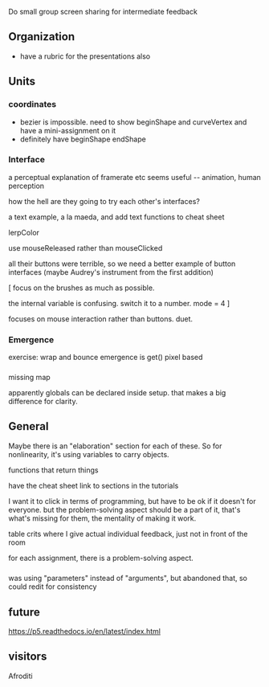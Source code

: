 
Do small group screen sharing for intermediate feedback

## Organization

- have a rubric for the presentations also


## Units

### coordinates
- bezier is impossible. need to show beginShape and curveVertex and have a mini-assignment on it
- definitely have beginShape endShape



### Interface

a perceptual explanation of framerate etc seems useful -- animation, human perception

how the hell are they going to try each other's interfaces?

a text example, a la maeda, and add text functions to cheat sheet

lerpColor

use mouseReleased
rather than mouseClicked

all their buttons were terrible, so we need a better example of button interfaces (maybe Audrey's instrument from the first addition)

[
focus on the brushes as much as possible.

the internal variable is confusing. switch it to a number. mode = 4
]

focuses on mouse interaction rather than buttons. duet.

### Emergence

exercise:
wrap and bounce
emergence is get() pixel based


###

missing map

apparently globals can be declared inside setup. that makes a big difference for clarity.


## General

Maybe there is an "elaboration" section for each of these. So for nonlinearity, it's using variables to carry objects.

functions that return things

have the cheat sheet link to sections in the tutorials

I want it to click in terms of programming, but have to be ok if it doesn't for everyone. but the problem-solving aspect should be a part of it, that's what's missing for them, the mentality of making it work.

table crits where I give actual individual feedback, just not in front of the room

for each assignment, there is a problem-solving aspect.

#####

was using "parameters" instead of "arguments", but abandoned that, so could redit for consistency

## future

https://p5.readthedocs.io/en/latest/index.html


## visitors

Afroditi
